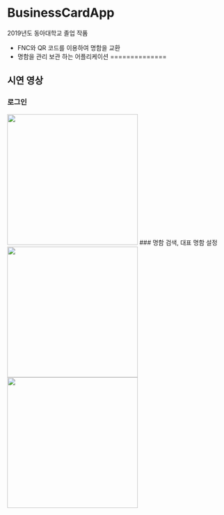 # BusinessCardApp
2019년도 동아대학교 졸업 작품
 - FNC와 QR 코드를 이용하여 명함을 교환
 - 명함을 관리 보관 하는 어플리케이션
==============
## 시연 영상
### 로그인
<image width="300px" heigh = "600" src="https://user-images.githubusercontent.com/55723654/91384570-e89c7800-e869-11ea-845e-8c3b937535cc.gif" >
### 명함 검색, 대표 명함 설정
<div  position = "relative" overflow = "hidden"> 
 <image width="300px" heigh = "600" src="https://user-images.githubusercontent.com/55723654/91384572-e89c7800-e869-11ea-9685-b36e80f128a0.gif" >
  <image width="300px" heigh = "600" src="https://user-images.githubusercontent.com/55723654/91384574-e9350e80-e869-11ea-8b64-f066c992bd32.gif" >
</div>
